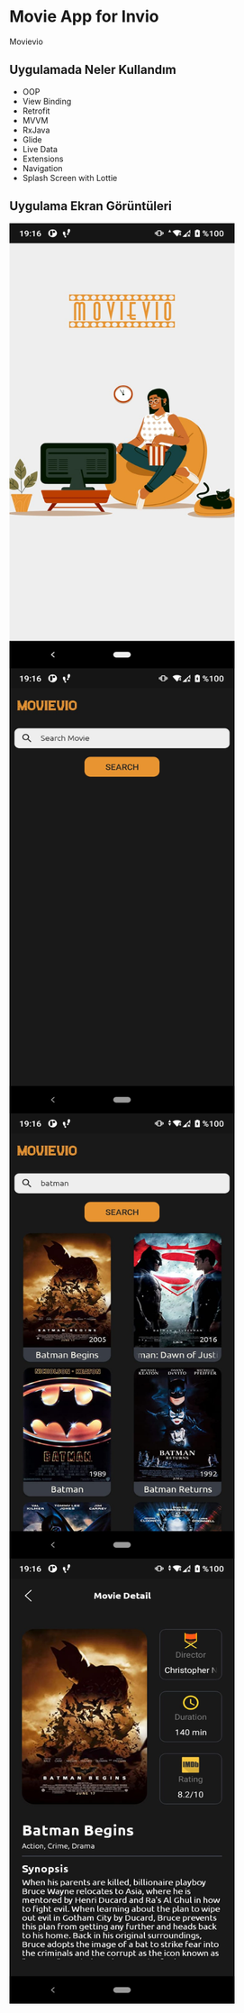 # Movie App for Invio
Movievio

## Uygulamada Neler Kullandım
- OOP
- View Binding
- Retrofit
- MVVM
- RxJava
- Glide
- Live Data
- Extensions
- Navigation
- Splash Screen with Lottie
## Uygulama Ekran Görüntüleri
<a href="https://github.com/eryigithan16/movieApp/blob/main/app/src/main/res/screenshots/fotosplash.png"><img src="https://github.com/eryigithan16/movieApp/blob/main/app/src/main/res/screenshots/fotosplash.png?raw=true" align="left" height="790" width="400" ></a>
<a href="https://github.com/eryigithan16/movieApp/blob/main/app/src/main/res/screenshots/fotohome.png"><img src="https://github.com/eryigithan16/movieApp/blob/main/app/src/main/res/screenshots/fotohome.png?raw=true" align="left" height="790" width="400" ></a>
<a href="https://github.com/eryigithan16/movieApp/blob/main/app/src/main/res/screenshots/fotolistofmovie.png"><img src="https://github.com/eryigithan16/movieApp/blob/main/app/src/main/res/screenshots/fotolistofmovie.png?raw=true" align="left" height="790" width="400" ></a>
<a href="https://github.com/eryigithan16/movieApp/blob/main/app/src/main/res/screenshots/fotodetail.png"><img src="https://github.com/eryigithan16/movieApp/blob/main/app/src/main/res/screenshots/fotodetail.png?raw=true" align="left" height="790" width="400" ></a>
